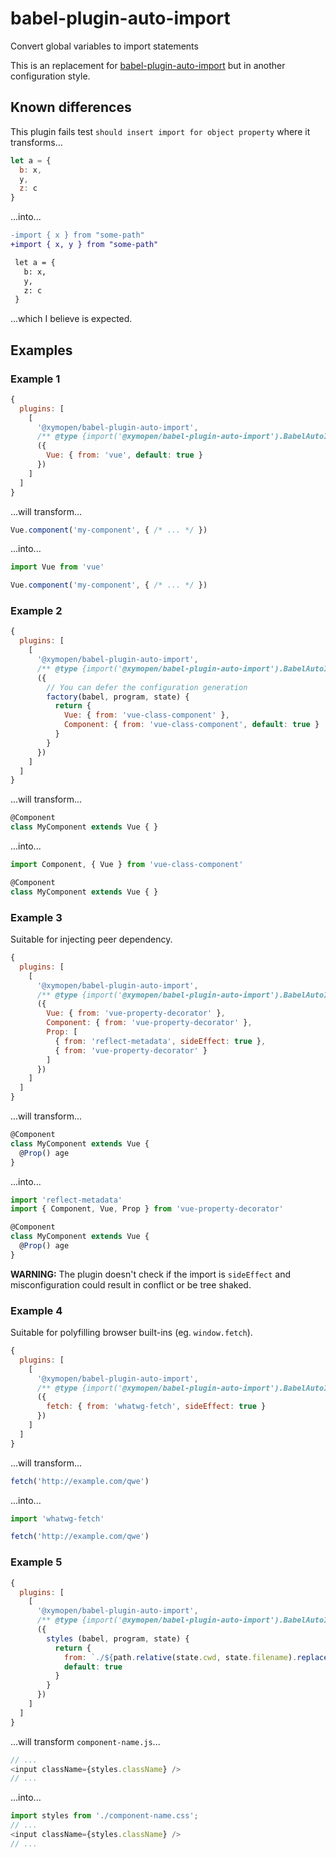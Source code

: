 # babel-plugin-auto-import

Convert global variables to import statements

This is an replacement for [babel-plugin-auto-import](https://github.com/PavelDymkov/babel-plugin-auto-import 'PavelDymkov/babel-plugin-auto-import') but in another configuration style.

## Known differences

This plugin fails test `should insert import for object property` where it transforms...

```javascript
let a = {
  b: x,
  y,
  z: c
}
```

...into...

```diff
-import { x } from "some-path"
+import { x, y } from "some-path"

 let a = {
   b: x,
   y,
   z: c
 }
```

...which I believe is expected.

## Examples

### Example 1

```javascript
{
  plugins: [
    [
      '@xymopen/babel-plugin-auto-import',
      /** @type {import('@xymopen/babel-plugin-auto-import').BabelAutoImportPluginOption} */
      ({
        Vue: { from: 'vue', default: true }
      })
    ]
  ]
}
```

...will transform...

```javascript
Vue.component('my-component', { /* ... */ })
```

...into...

```javascript
import Vue from 'vue'

Vue.component('my-component', { /* ... */ })
```

### Example 2

```javascript
{
  plugins: [
    [
      '@xymopen/babel-plugin-auto-import',
      /** @type {import('@xymopen/babel-plugin-auto-import').BabelAutoImportPluginOption} */
      ({
        // You can defer the configuration generation
        factory(babel, program, state) {
          return {
            Vue: { from: 'vue-class-component' },
            Component: { from: 'vue-class-component', default: true }
          }
        }
      })
    ]
  ]
}
```

...will transform...

```javascript
@Component
class MyComponent extends Vue { }
```

...into...

```javascript
import Component, { Vue } from 'vue-class-component'

@Component
class MyComponent extends Vue { }
```

### Example 3

Suitable for injecting peer dependency.

```javascript
{
  plugins: [
    [
      '@xymopen/babel-plugin-auto-import',
      /** @type {import('@xymopen/babel-plugin-auto-import').BabelAutoImportPluginOption} */
      ({
        Vue: { from: 'vue-property-decorator' },
        Component: { from: 'vue-property-decorator' },
        Prop: [
          { from: 'reflect-metadata', sideEffect: true },
          { from: 'vue-property-decorator' }
        ]
      })
    ]
  ]
}
```

...will transform...

```javascript
@Component
class MyComponent extends Vue {
  @Prop() age
}
```

...into...

```javascript
import 'reflect-metadata'
import { Component, Vue, Prop } from 'vue-property-decorator'

@Component
class MyComponent extends Vue {
  @Prop() age
}
```

**WARNING:** The plugin doesn't check if the import is `sideEffect` and misconfiguration could result in conflict or be tree shaked.

### Example 4

Suitable for polyfilling browser built-ins (eg. `window.fetch`).

```javascript
{
  plugins: [
    [
      '@xymopen/babel-plugin-auto-import',
      /** @type {import('@xymopen/babel-plugin-auto-import').BabelAutoImportPluginOption} */
      ({
        fetch: { from: 'whatwg-fetch', sideEffect: true }
      })
    ]
  ]
}
```

...will transform...

```javascript
fetch('http://example.com/qwe')
```

...into...

```javascript
import 'whatwg-fetch'

fetch('http://example.com/qwe')
```

### Example 5

```javascript
{
  plugins: [
    [
      '@xymopen/babel-plugin-auto-import',
      /** @type {import('@xymopen/babel-plugin-auto-import').BabelAutoImportPluginOption} */
      ({
        styles (babel, program, state) {
          return {
            from: `./${path.relative(state.cwd, state.filename).replace(/\.js$/, '.css')}`,
            default: true
          }
        }
      })
    ]
  ]
}
```

...will transform `component-name.js`...

```javascript
// ...
<input className={styles.className} />
// ...
```

...into...

```javascript
import styles from './component-name.css';
// ...
<input className={styles.className} />
// ...
```
